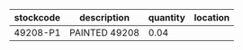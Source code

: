|stockcode|description|quantity|location|
|---------|-----------|--------|--------|
|49208-P1|PAINTED 49208|0.04||
